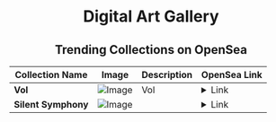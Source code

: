 <div align="center">

# Digital Art Gallery

## Trending Collections on OpenSea

| Collection Name                       | Image                                                                                     | Description                       | OpenSea Link                                                                                          |
|---------------------------------------|-------------------------------------------------------------------------------------------|-----------------------------------|--------------------------------------------------------------------------------------------------------|
| **Vol** | ![Image](https://i.seadn.io/s/raw/files/f4ca0834b1f9dd50774f70114d1d8d8d.jpg?w=500&auto=format?w=200&auto=format) | Vol | <details><summary>Link</summary>[Vol](https://opensea.io/collection/vol-26)</details> |
| **Silent Symphony** | ![Image](https://i.seadn.io/s/raw/files/893aa70cd261754141309b8558516494.png?w=500&auto=format?w=200&auto=format) |  | <details><summary>Link</summary>[Silent Symphony](https://opensea.io/collection/silent-symphony-5)</details> |

</div>